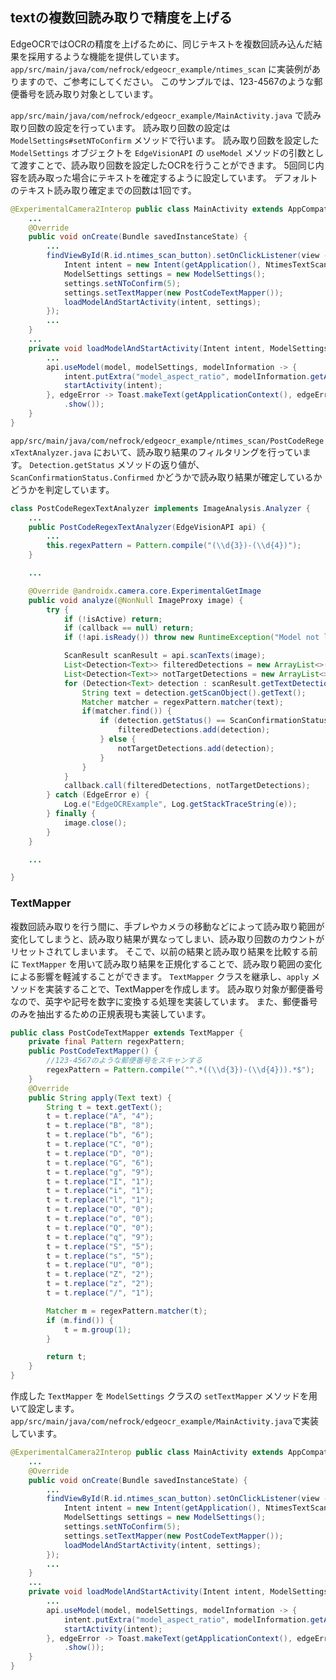 ## textの複数回読み取りで精度を上げる

EdgeOCRではOCRの精度を上げるために、同じテキストを複数回読み込んだ結果を採用するような機能を提供しています。
`app/src/main/java/com/nefrock/edgeocr_example/ntimes_scan` に実装例がありますので、ご参考にしてください。
このサンプルでは、123-4567のような郵便番号を読み取り対象としています。

`app/src/main/java/com/nefrock/edgeocr_example/MainActivity.java` で読み取り回数の設定を行っています。
読み取り回数の設定は `ModelSettings#setNToConfirm` メソッドで行います。
読み取り回数を設定した `ModelSettings` オブジェクトを `EdgeVisionAPI` の `useModel` メソッドの引数として渡すことで、読み取り回数を設定したOCRを行うことができます。
5回同じ内容を読み取った場合にテキストを確定するように設定しています。
デフォルトのテキスト読み取り確定までの回数は1回です。
```Java
@ExperimentalCamera2Interop public class MainActivity extends AppCompatActivity {
    ...
    @Override
    public void onCreate(Bundle savedInstanceState) {
        ...
        findViewById(R.id.ntimes_scan_button).setOnClickListener(view -> {
            Intent intent = new Intent(getApplication(), NtimesTextScanActivity.class);
            ModelSettings settings = new ModelSettings();
            settings.setNToConfirm(5);
            settings.setTextMapper(new PostCodeTextMapper());
            loadModelAndStartActivity(intent, settings);
        });
        ...
    }
    ...
    private void loadModelAndStartActivity(Intent intent, ModelSettings modelSettings) {
        ...
        api.useModel(model, modelSettings, modelInformation -> {
            intent.putExtra("model_aspect_ratio", modelInformation.getAspectRatio());
            startActivity(intent);
        }, edgeError -> Toast.makeText(getApplicationContext(), edgeError.getMessage(), Toast.LENGTH_LONG)
            .show());
    }
}
```

`app/src/main/java/com/nefrock/edgeocr_example/ntimes_scan/PostCodeRegexTextAnalyzer.java` において、読み取り結果のフィルタリングを行っています。
`Detection.getStatus` メソッドの返り値が、`ScanConfirmationStatus.Confirmed` かどうかで読み取り結果が確定しているかどうかを判定しています。
```Java
class PostCodeRegexTextAnalyzer implements ImageAnalysis.Analyzer {
    ...
    public PostCodeRegexTextAnalyzer(EdgeVisionAPI api) {
        ...
        this.regexPattern = Pattern.compile("(\\d{3})-(\\d{4})");
    }

    ...

    @Override @androidx.camera.core.ExperimentalGetImage
    public void analyze(@NonNull ImageProxy image) {
        try {
            if (!isActive) return;
            if (callback == null) return;
            if (!api.isReady()) throw new RuntimeException("Model not loaded!");

            ScanResult scanResult = api.scanTexts(image);
            List<Detection<Text>> filteredDetections = new ArrayList<>();
            List<Detection<Text>> notTargetDetections = new ArrayList<>();
            for (Detection<Text> detection : scanResult.getTextDetections()) {
                String text = detection.getScanObject().getText();
                Matcher matcher = regexPattern.matcher(text);
                if(matcher.find()) {
                    if (detection.getStatus() == ScanConfirmationStatus.Confirmed) {
                        filteredDetections.add(detection);
                    } else {
                        notTargetDetections.add(detection);
                    }
                }
            }
            callback.call(filteredDetections, notTargetDetections);
        } catch (EdgeError e) {
            Log.e("EdgeOCRExample", Log.getStackTraceString(e));
        } finally {
            image.close();
        }
    }

    ...

}
```


### TextMapper
複数回読み取りを行う間に、手ブレやカメラの移動などによって読み取り範囲が変化してしまうと、読み取り結果が異なってしまい、読み取り回数のカウントがリセットされてしまいます。
そこで、以前の結果と読み取り結果を比較する前に `TextMapper` を用いて読み取り結果を正規化することで、読み取り範囲の変化による影響を軽減することができます。
`TextMapper` クラスを継承し、`apply` メソッドを実装することで、TextMapperを作成します。
読み取り対象が郵便番号なので、英字や記号を数字に変換する処理を実装しています。
また、郵便番号のみを抽出するための正規表現も実装しています。
```Java
public class PostCodeTextMapper extends TextMapper {
    private final Pattern regexPattern;
    public PostCodeTextMapper() {
        //123-4567のような郵便番号をスキャンする
        regexPattern = Pattern.compile("^.*((\\d{3})-(\\d{4})).*$");
    }
    @Override
    public String apply(Text text) {
        String t = text.getText();
        t = t.replace("A", "4");
        t = t.replace("B", "8");
        t = t.replace("b", "6");
        t = t.replace("C", "0");
        t = t.replace("D", "0");
        t = t.replace("G", "6");
        t = t.replace("g", "9");
        t = t.replace("I", "1");
        t = t.replace("i", "1");
        t = t.replace("l", "1");
        t = t.replace("O", "0");
        t = t.replace("o", "0");
        t = t.replace("Q", "0");
        t = t.replace("q", "9");
        t = t.replace("S", "5");
        t = t.replace("s", "5");
        t = t.replace("U", "0");
        t = t.replace("Z", "2");
        t = t.replace("z", "2");
        t = t.replace("/", "1");

        Matcher m = regexPattern.matcher(t);
        if (m.find()) {
            t = m.group(1);
        }

        return t;
    }
}
```

作成した `TextMapper` を `ModelSettings` クラスの `setTextMapper` メソッドを用いて設定します。
`app/src/main/java/com/nefrock/edgeocr_example/MainActivity.java`で実装しています。

```Java
@ExperimentalCamera2Interop public class MainActivity extends AppCompatActivity {
    ...
    @Override
    public void onCreate(Bundle savedInstanceState) {
        ...
        findViewById(R.id.ntimes_scan_button).setOnClickListener(view -> {
            Intent intent = new Intent(getApplication(), NtimesTextScanActivity.class);
            ModelSettings settings = new ModelSettings();
            settings.setNToConfirm(5);
            settings.setTextMapper(new PostCodeTextMapper());
            loadModelAndStartActivity(intent, settings);
        });
        ...
    }
    ...
    private void loadModelAndStartActivity(Intent intent, ModelSettings modelSettings) {
        ...
        api.useModel(model, modelSettings, modelInformation -> {
            intent.putExtra("model_aspect_ratio", modelInformation.getAspectRatio());
            startActivity(intent);
        }, edgeError -> Toast.makeText(getApplicationContext(), edgeError.getMessage(), Toast.LENGTH_LONG)
            .show());
    }
}
```
